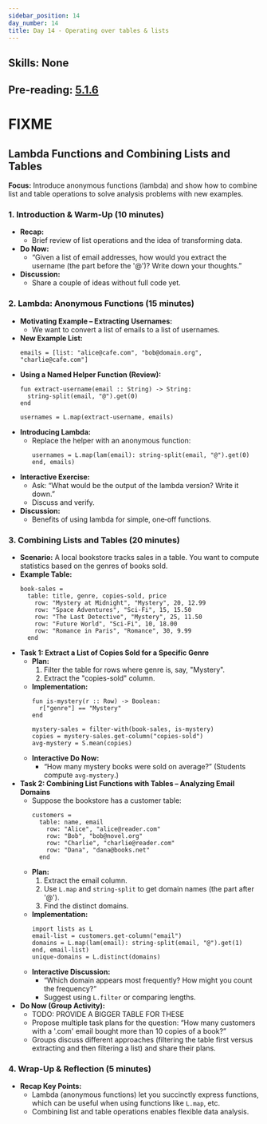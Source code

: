 ```yaml
---
sidebar_position: 14
day_number: 14
title: Day 14 - Operating over tables & lists
---
```



## Skills: None

## Pre-reading: [5.1.6](https://dcic-world.org/2024-09-03/tables-to-lists.html#%28part._.Combining_.Lists_and_.Tables%29)

# FIXME

## Lambda Functions and Combining Lists and Tables

**Focus:** Introduce anonymous functions (lambda) and show how to combine list and table operations to solve analysis problems with new examples.

### 1. Introduction & Warm-Up (10 minutes)
- **Recap:**
  - Brief review of list operations and the idea of transforming data.
- **Do Now:**
  - “Given a list of email addresses, how would you extract the username (the part before the '@')? Write down your thoughts.”
- **Discussion:**
  - Share a couple of ideas without full code yet.

### 2. Lambda: Anonymous Functions (15 minutes)
- **Motivating Example – Extracting Usernames:**
  - We want to convert a list of emails to a list of usernames.
- **New Example List:**
  ```pyret
  emails = [list: "alice@cafe.com", "bob@domain.org", "charlie@cafe.com"]
  ```
- **Using a Named Helper Function (Review):**
  ```pyret
  fun extract-username(email :: String) -> String:
    string-split(email, "@").get(0)
  end

  usernames = L.map(extract-username, emails)
  ```
- **Introducing Lambda:**
  - Replace the helper with an anonymous function:
    ```pyret
    usernames = L.map(lam(email): string-split(email, "@").get(0) end, emails)
    ```
- **Interactive Exercise:**
  - Ask: “What would be the output of the lambda version? Write it down.”
  - Discuss and verify.
- **Discussion:**
  - Benefits of using lambda for simple, one‑off functions.

### 3. Combining Lists and Tables (20 minutes)
- **Scenario:**
  A local bookstore tracks sales in a table. You want to compute statistics based on the genres of books sold.
- **Example Table:**
  ```pyret
  book-sales =
    table: title, genre, copies-sold, price
      row: "Mystery at Midnight", "Mystery", 20, 12.99
      row: "Space Adventures", "Sci-Fi", 15, 15.50
      row: "The Last Detective", "Mystery", 25, 11.50
      row: "Future World", "Sci-Fi", 10, 18.00
      row: "Romance in Paris", "Romance", 30, 9.99
    end
  ```
- **Task 1: Extract a List of Copies Sold for a Specific Genre**
  - **Plan:**
    1. Filter the table for rows where genre is, say, "Mystery".
    2. Extract the "copies-sold" column.
  - **Implementation:**
    ```pyret
    fun is-mystery(r :: Row) -> Boolean:
      r["genre"] == "Mystery"
    end

    mystery-sales = filter-with(book-sales, is-mystery)
    copies = mystery-sales.get-column("copies-sold")
    avg-mystery = S.mean(copies)
    ```
  - **Interactive Do Now:**
    - “How many mystery books were sold on average?” (Students compute `avg-mystery`.)
- **Task 2: Combining List Functions with Tables – Analyzing Email Domains**
  - Suppose the bookstore has a customer table:
    ```pyret
    customers =
      table: name, email
        row: "Alice", "alice@reader.com"
        row: "Bob", "bob@novel.org"
        row: "Charlie", "charlie@reader.com"
        row: "Dana", "dana@books.net"
      end
    ```
  - **Plan:**
    1. Extract the email column.
    2. Use `L.map` and `string-split` to get domain names (the part after '@').
    3. Find the distinct domains.
  - **Implementation:**
    ```pyret
    import lists as L
    email-list = customers.get-column("email")
    domains = L.map(lam(email): string-split(email, "@").get(1) end, email-list)
    unique-domains = L.distinct(domains)
    ```
  - **Interactive Discussion:**
    - “Which domain appears most frequently? How might you count the frequency?”
    - Suggest using `L.filter` or comparing lengths.
- **Do Now (Group Activity):**
  - TODO: PROVIDE A BIGGER TABLE FOR THESE
  - Propose multiple task plans for the question: “How many customers with a '.com' email bought more than 10 copies of a book?”
  - Groups discuss different approaches (filtering the table first versus extracting and then filtering a list) and share their plans.

### 4. Wrap-Up & Reflection (5 minutes)
- **Recap Key Points:**
  - Lambda (anonymous functions) let you succinctly express functions, which can
    be useful when using functions like `L.map`, etc.
  - Combining list and table operations enables flexible data analysis.
